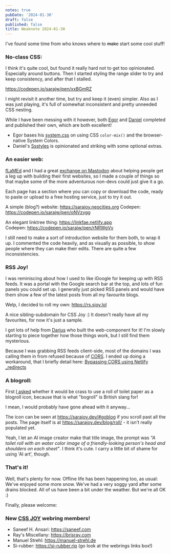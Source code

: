 ```yaml
---
notes: true
pubDate: '2024-01-30'
draft: false
published: false
title: Weaknote 2024-01-30
---
```


I've found some time from who knows where to ~~make~~ start some cool stuff!

### No-class CSS:
I think it's quite cool, but found it really hard not to get too opinionated. Especially around buttons. Then I started styling the range slider to try and keep consistency, and after that I stalled.

https://codepen.io/sarajw/pen/xxBGmRZ

I might revisit it another time, but try and keep it (even) simpler. Also as I was just playing, it's full of somewhat inconsistent and pretty unneeded CSS nesting.

While I have been messing with it however, both [Egor](https://dutchcelt.nl/) and [Daniel](https://iamschulz.com/) completed and published their own, which are both excellent!
- Egor bases his [system.css](https://dutchcelt.github.io/system.css/) on using CSS `color-mix()` and the browser-native System Colors.
- Daniel's [Ssstyles](https://iamschulz.com/ssstyles/) is opinionated and striking with some optional extras.

### An easier web:
[fLaMEd](https://flamedfury.com/) and I had a great [exchange on Mastodon](https://front-end.social/@sarajw/111730976120046089) about helping people get a leg up with building their first websites, so I made a couple of things so that maybe some of the more adventurous non-devs could just give it a go.

Each page has a section where you can copy or download the code, ready to paste or upload to a free hosting service, just to try it out.

A simple (blog?) website: https://sarajoy.neocities.org
Codepen: https://codepen.io/sarajw/pen/oNVzvgg

An elegant linktree thing: https://linkfae.netlify.app  
Codepen: https://codepen.io/sarajw/pen/rNRWgVv

I still need to make a sort of introduction website for them both, to wrap it up. I commented the code heavily, and as visually as possible, to show people where they can make their edits. There are quite a few inconsistencies.

### RSS Joy!
I was reminiscing about how I used to like iGoogle for keeping up with RSS feeds. It was a portal with the Google search bar at the top, and lots of fun panels you could set up. I generally just picked RSS panels and would have them show a few of the latest posts from all my favourite blogs.

Welp, I decided to roll my own: https://rs.sjoy.lol

A nice sibling-subdomain for CSS Joy :) It doesn't really have all my favourites, for now it's just a sample.

I got lots of help from [Darius](https://hectius.com/) who built the web-component for it! I'm slowly starting to piece together how those things work, but I still find them mysterious.

Because I was grabbing RSS feeds client-side, most of the domains I was calling them in from refused because of [CORS](https://en.wikipedia.org/wiki/Cross-origin_resource_sharing). I ended up doing a workaround, that I briefly detail here: [Bypassing CORS using Netlify _redirects](https://sarajoy.dev/blog/short/2024-01-27-bypassing-cors-using-netlify-redirects/)

### A blogroll:

First [I asked](https://front-end.social/@sarajw/111844033582141045) whether it would be crass to use a roll of toilet paper as a blogroll icon, because that is what "bogroll" is British slang for!

I mean, I would probably have gone ahead with it anyway...

The icon can be seen at https://sarajoy.dev/#goblog if you scroll past all the posts. The page itself is at https://sarajoy.dev/blog/roll/ - it isn't really populated yet.

Yeah, I let an AI image creator make that title image, the prompt was _"A toilet roll with an water color image of a friendly-looking person's head and shoulders on each sheet"_. I think it's cute. I carry a little bit of shame for using 'AI art', though.

### That's it!

Well, that's plenty for now. Offline life has been happening too, as usual: We've enjoyed some more snow. We've had a very soggy yard after some drains blocked. All of us have been a bit under the weather. But we're all OK :)

Finally, please welcome:

### New [CSS JOY](https://cs.sjoy.lol) webring members!
- Saneef H. Ansari: https://saneef.com
- Ray's Miscellany: https://brisray.com
- Manuel Strehl: https://manuel-strehl.de
- Si-rubber: https://si-rubber.rip (go look at the webrings links box!)